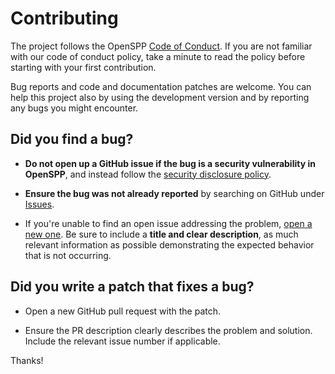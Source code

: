# Contributing

The project follows the OpenSPP [Code of Conduct](code_of_conduct). If you are not familiar with our code of
conduct policy, take a minute to read the policy before starting with your first contribution.

Bug reports and code and documentation patches are welcome. You can help this project also by using the
development version and by reporting any bugs you might encounter.

## **Did you find a bug?**

- **Do not open up a GitHub issue if the bug is a security vulnerability in OpenSPP**, and instead follow the
  [security disclosure policy](security-report).

- **Ensure the bug was not already reported** by searching on GitHub under
  [Issues](https://github.com/openspp/documentation/issues).

- If you're unable to find an open issue addressing the problem,
  [open a new one](https://github.com/openspp/documentation/issues/new). Be sure to include a **title and
  clear description**, as much relevant information as possible demonstrating the expected behavior that is
  not occurring.

## **Did you write a patch that fixes a bug?**

- Open a new GitHub pull request with the patch.

- Ensure the PR description clearly describes the problem and solution. Include the relevant issue number if
  applicable.

<!-- ## **Do you have questions about the source code?**

- Ask any question about how to use OpenSPP in the
  [Discussions](https://github.com/openspp/documentation/discussions). -->

Thanks!
